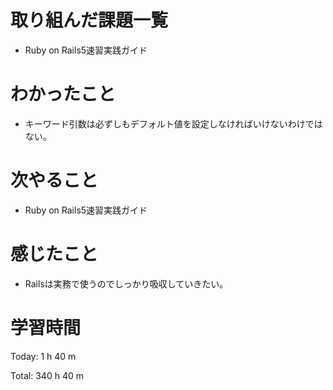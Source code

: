 # 取り組んだ課題一覧
- Ruby on Rails5速習実践ガイド

# わかったこと
- キーワード引数は必ずしもデフォルト値を設定しなければいけないわけではない。

# 次やること
- Ruby on Rails5速習実践ガイド

# 感じたこと
- Railsは実務で使うのでしっかり吸収していきたい。

# 学習時間
Today: 1 h 40 m

Total: 340 h 40 m

